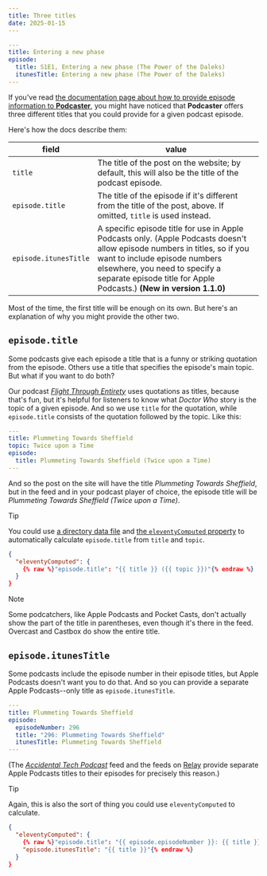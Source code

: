 ```yaml
---
title: Three titles
date: 2025-01-15
---
```


```yaml
---
title: Entering a new phase
episode:
  title: S1E1, Entering a new phase (The Power of the Daleks)
  itunesTitle: Entering a new phase (The Power of the Daleks)
---
```
<!---excerpt-->
If you've read [the documentation page about how to provide episode information to **Podcaster**][episode-information], you might have noticed that **Podcaster** offers three different titles that you could provide for a given podcast episode.

[episode-information]: docs/episode-information.md
<!---endexcerpt-->

Here's how the docs describe them:

| field | value |
| ----- | ----- |
| `title` | The title of the post on the website; by default, this will also be the title of the podcast episode. |
| `episode.title` | The title of the episode if it's different from the title of the post, above. If omitted, `title` is used instead. |
| `episode.itunesTitle` | A specific episode title for use in Apple Podcasts only. (Apple Podcasts doesn't allow episode numbers in titles, so if you want to include episode numbers elsewhere, you need to specify a separate episode title for Apple Podcasts.) **(New in version 1.1.0)** |

Most of the time, the first title will be enough on its own. But here's an explanation of why you might provide the other two.

## `episode.title`

Some podcasts give each episode a title that is a funny or striking quotation from the episode. Others use a title that specifies the episode's main topic. But what if you want to do both?

Our podcast [_Flight Through Entirety_][] uses quotations as titles, because that's fun, but it's helpful for listeners to know what _Doctor Who_ story is the topic of a given episode. And so we use `title` for the quotation, while `episode.title` consists of the quotation followed by the topic. Like this:

[_Flight Through Entirety_]: https://flightthroughentirety.com

```yaml
---
title: Plummeting Towards Sheffield
topic: Twice upon a Time
episode: 
  title: Plummeting Towards Sheffield (Twice upon a Time)
---
```

And so the post on the site will have the title _Plummeting Towards Sheffield_, but in the feed and in your podcast player of choice, the episode title will be _Plummeting Towards Sheffield (Twice upon a Time)_.

> [!TIP]
> You could use [a directory data file][] and [the `eleventyComputed` property][] to automatically calculate `episode.title` from `title` and `topic`.

```json
{
  "eleventyComputed": {
    {% raw %}"episode.title": "{{ title }} ({{ topic }})"{% endraw %}
  }
}
```

[a directory data file]: https://www.11ty.dev/docs/data-template-dir/
[the `eleventyComputed` property]: https://www.11ty.dev/docs/data-computed/

> [!NOTE]
> Some podcatchers, like Apple Podcasts and Pocket Casts, don't actually show the part of the title in parentheses, even though it's there in the feed. Overcast and Castbox do show the entire title.

## `episode.itunesTitle`

Some podcasts include the episode number in their episode titles, but Apple Podcasts doesn't want you to do that. And so you can provide a separate Apple Podcasts--only title as `episode.itunesTitle`.

```yaml
---
title: Plummeting Towards Sheffield
episode:
  episodeNumber: 296
  title: "296: Plummeting Towards Sheffield"
  itunesTitle: Plummeting Towards Sheffield
---
```

(The [_Accidental Tech Podcast_][atp] feed and the feeds on [Relay][] provide separate Apple Podcasts titles to their episodes for precisely this reason.)

[atp]: https://atp.fm
[Relay]: https://relay.fm

> [!TIP]
> Again, this is also the sort of thing you could use `eleventyComputed` to calculate.

```json
{
  "eleventyComputed": {
    {% raw %}"episode.title": "{{ episode.episodeNumber }}: {{ title }}",
    "episode.itunesTitle": "{{ title }}"{% endraw %}
  }
}
```
